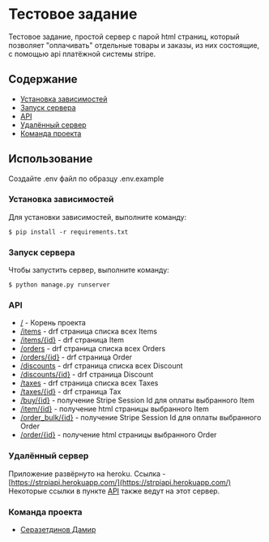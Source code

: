 # Тестовое задание
Тестовое задание, простой сервер с парой html страниц, который позволяет
"оплачивать" отдельные товары и заказы, из них состоящие, с помощью api
платёжной системы stripe.

## Содержание
- [Установка зависимостей](#установка-зависимостей)
- [Запуск сервера](#запуск-сервера)
- [API](#api)
- [Удалённый сервер](#удалённый-сервер)
- [Команда проекта](#команда-проекта)


## Использование
Создайте .env файл по образцу .env.example


### Установка зависимостей
Для установки зависимостей, выполните команду:
```
$ pip install -r requirements.txt
```

### Запуск сервера
Чтобы запустить сервер, выполните команду:
```
$ python manage.py runserver
```


### API
- [/](https://strpiapi.herokuapp.com/) - Корень проекта
- [/items](https://strpiapi.herokuapp.com/items) - drf страница списка всех Items
- [/items/{id}]() - drf страница Item
- [/orders](https://strpiapi.herokuapp.com/orders) - drf страница списка всех Orders
- [/orders/{id}]() - drf страница Order
- [/discounts](https://strpiapi.herokuapp.com/discounts) - drf страница списка всех Discount
- [/discounts/{id}]() - drf страница Discount
- [/taxes](https://strpiapi.herokuapp.com/taxes) - drf страница списка всех Taxes
- [/taxes/{id}]() - drf страница Tax
- [/buy/{id}]() - получение Stripe Session Id для оплаты выбранного Item
- [/item/{id}]() - получение html страницы выбранного Item
- [/order_bulk/{id}]() - получение Stripe Session Id для оплаты выбранного Order
- [/order/{id}]() - получение html страницы выбранного Order


### Удалённый сервер
Приложение развёрнуто на heroku.
Ссылка - [https://strpiapi.herokuapp.com/](https://strpiapi.herokuapp.com/)
Некоторые ссылки в пункте [API](#api) также ведут на этот сервер.


### Команда проекта

- [Серазетдинов Дамир](https://t.me/serazetdinov)
 